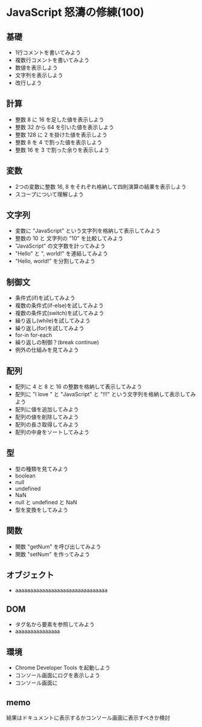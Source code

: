 # JavaScript 怒濤の修練(100)


## 基礎
- 1行コメントを書いてみよう
- 複数行コメントを書いてみよう
- 数値を表示しよう
- 文字列を表示しよう
- 改行しよう

## 計算
- 整数 8 に 16 を足した値を表示しよう
- 整数 32 から 64 を引いた値を表示しよう
- 整数 128 に 2 を掛けた値を表示しよう
- 整数 8 を 4 で割った値を表示しよう
- 整数 16 を 3 で割った余りを表示しよう

## 変数
- 2つの変数に整数 16, 8 をそれぞれ格納して四則演算の結果を表示しよう
- スコープについて理解しよう

## 文字列
- 変数に "JavaScript" という文字列を格納して表示してみよう
- 整数の 10 と 文字列の "10" を比較してみよう
- "JavaScript" の文字数を計ってみよう
- "Hello" と ", world!" を連結してみよう
- "Hello, world!" を分割してみよう


## 制御文
- 条件式(if)を試してみよう
- 複数の条件式(if-else)を試してみよう
- 複数の条件式(switch)を試してみよう
- 繰り返し(while)を試してみよう
- 繰り返し(for)を試してみよう
- for-in for-each
- 繰り返しの制御？(break continue)
- 例外の仕組みを見てみよう

## 配列
- 配列に 4 と 8 と 16 の整数を格納して表示してみよう
- 配列に "I love " と "JavaScript" と "!!!" という文字列を格納して表示してみよう
- 配列に値を追加してみよう
- 配列の値を削除してみよう
- 配列の長さ取得してみよう
- 配列の中身をソートしてみよう

## 型
- 型の種類を見てみよう
- boolean
- null
- undefined
- NaN
- null と undefined と NaN
- 型を変換をしてみよう


## 関数
- 関数 "getNum" を呼び出してみよう
- 関数 "setNum" を作ってみよう

## オブジェクト
- aaaaaaaaaaaaaaaaaaaaaaaaaaaaaaa

## DOM
- タグ名から要素を参照してみよう
- aaaaaaaaaaaaaaa


## 環境
- Chrome Developer Tools を起動しよう
- コンソール画面にログを表示しよう
- コンソール画面に




## memo
結果はドキュメントに表示するかコンソール画面に表示すべきか検討

